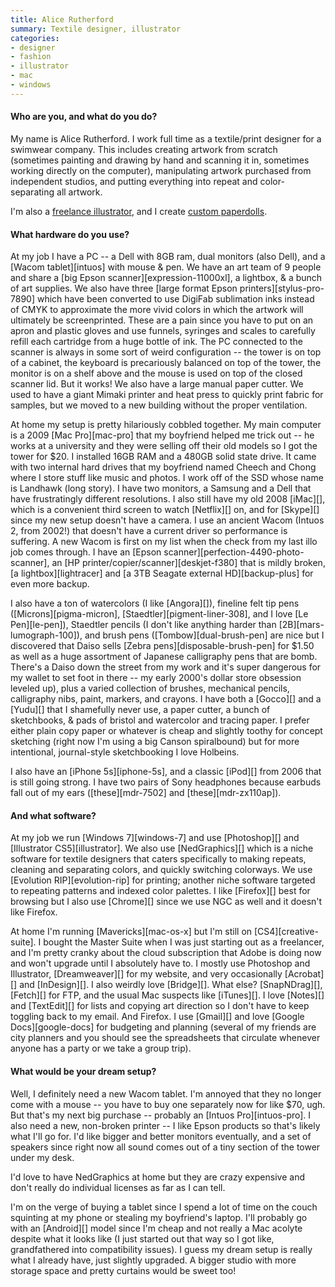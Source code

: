```yaml
---
title: Alice Rutherford
summary: Textile designer, illustrator
categories:
- designer
- fashion
- illustrator
- mac
- windows
---
```


#### Who are you, and what do you do?

My name is Alice Rutherford. I work full time as a textile/print designer for a swimwear company. This includes creating artwork from scratch (sometimes painting and drawing by hand and scanning it in, sometimes working directly on the computer), manipulating artwork purchased from independent studios, and putting everything into repeat and color-separating all artwork.

I'm also a [freelance illustrator](http://alicerutherford.com/ "Alice's website."), and I create [custom paperdolls](http://etsy.com/shop/alicke/ "Alice's Etsy store.").

#### What hardware do you use?

At my job I have a PC -- a Dell with 8GB ram, dual monitors (also Dell), and a [Wacom tablet][intuos] with mouse & pen. We have an art team of 9 people and share a [big Epson scanner][expression-11000xl], a lightbox, & a bunch of art supplies. We also have three [large format Epson printers][stylus-pro-7890] which have been converted to use DigiFab sublimation inks instead of CMYK to approximate the more vivid colors in which the artwork will ultimately be screenprinted. These are a pain since you have to put on an apron and plastic gloves and use funnels, syringes and scales to carefully refill each cartridge from a huge bottle of ink. The PC connected to the scanner is always in some sort of weird configuration -- the tower is on top of a cabinet, the keyboard is precariously balanced on top of the tower, the monitor is on a shelf above and the mouse is used on top of the closed scanner lid. But it works! We also have a large manual paper cutter. We used to have a giant Mimaki printer and heat press to quickly print fabric for samples, but we moved to a new building without the proper ventilation.

At home my setup is pretty hilariously cobbled together. My main computer is a 2009 [Mac Pro][mac-pro] that my boyfriend helped me trick out -- he works at a university and they were selling off their old models so I got the tower for $20. I installed 16GB RAM and a 480GB solid state drive. It came with two internal hard drives that my boyfriend named Cheech and Chong where I store stuff like music and photos. I work off of the SSD whose name is Landhawk (long story). I have two monitors, a Samsung and a Dell that have frustratingly different resolutions. I also still have my old 2008 [iMac][], which is a convenient third screen to watch [Netflix][] on, and for [Skype][] since my new setup doesn't have a camera. I use an ancient Wacom (Intuos 2, from 2002!) that doesn't have a current driver so performance is suffering. A new Wacom is first on my list when the check from my last illo job comes through. I have an [Epson scanner][perfection-4490-photo-scanner], an [HP printer/copier/scanner][deskjet-f380] that is mildly broken, [a lightbox][lightracer] and [a 3TB Seagate external HD][backup-plus] for even more backup.

I also have a ton of watercolors (I like [Angora][]), fineline felt tip pens ([Microns][pigma-micron], [Staedtler][pigment-liner-308], and I love [Le Pen][le-pen]), Staedtler pencils (I don't like anything harder than [2B][mars-lumograph-100]), and brush pens ([Tombow][dual-brush-pen] are nice but I discovered that Daiso sells [Zebra pens][disposable-brush-pen] for $1.50 as well as a huge assortment of Japanese calligraphy pens that are bomb. There's a Daiso down the street from my work and it's super dangerous for my wallet to set foot in there -- my early 2000's dollar store obsession leveled up), plus a varied collection of brushes, mechanical pencils, calligraphy nibs, paint, markers, and crayons. I have both a [Gocco][] and a [Yudu][] that I shamefully never use, a paper cutter, a bunch of sketchbooks, & pads of bristol and watercolor and tracing paper. I prefer either plain copy paper or whatever is cheap and slightly toothy for concept sketching (right now I'm using a big Canson spiralbound) but for more intentional, journal-style sketchbooking I love Holbeins.

I also have an [iPhone 5s][iphone-5s], and a classic [iPod][] from 2006 that is still going strong. I have two pairs of Sony headphones because earbuds fall out of my ears ([these][mdr-7502] and [these][mdr-zx110ap]).

#### And what software?

At my job we run [Windows 7][windows-7] and use [Photoshop][] and [Illustrator CS5][illustrator]. We also use [NedGraphics][] which is a niche software for textile designers that caters specifically to making repeats, cleaning and separating colors, and quickly switching colorways. We use [Evolution RIP][evolution-rip] for printing; another niche software targeted to repeating patterns and indexed color palettes. I like [Firefox][] best for browsing but I also use [Chrome][] since we use NGC as well and it doesn't like Firefox.

At home I'm running [Mavericks][mac-os-x] but I'm still on [CS4][creative-suite]. I bought the Master Suite when I was just starting out as a freelancer, and I'm pretty cranky about the cloud subscription that Adobe is doing now and won't upgrade until I absolutely have to. I mostly use Photoshop and Illustrator, [Dreamweaver][] for my website, and very occasionally [Acrobat][] and [InDesign][]. I also weirdly love [Bridge][]. What else? [SnapNDrag][], [Fetch][] for FTP, and the usual Mac suspects like [iTunes][]. I love [Notes][] and [TextEdit][] for lists and copying art direction so I don't have to keep toggling back to my email. And Firefox. I use [Gmail][] and love [Google Docs][google-docs] for budgeting and planning (several of my friends are city planners and you should see the spreadsheets that circulate whenever anyone has a party or we take a group trip). 

#### What would be your dream setup?

Well, I definitely need a new Wacom tablet. I'm annoyed that they no longer come with a mouse -- you have to buy one separately now for like $70, ugh. But that's my next big purchase -- probably an [Intuos Pro][intuos-pro]. I also need a new, non-broken printer -- I like Epson products so that's likely what I'll go for. I'd like bigger and better monitors eventually, and a set of speakers since right now all sound comes out of a tiny section of the tower under my desk.

I'd love to have NedGraphics at home but they are crazy expensive and don't really do individual licenses as far as I can tell. 

I'm on the verge of buying a tablet since I spend a lot of time on the couch squinting at my phone or stealing my boyfriend's laptop. I'll probably go with an [Android][] model since I'm cheap and not really a Mac acolyte despite what it looks like (I just started out that way so I got like, grandfathered into compatibility issues). I guess my dream setup is really what I already have, just slightly upgraded. A bigger studio with more storage space and pretty curtains would be sweet too!